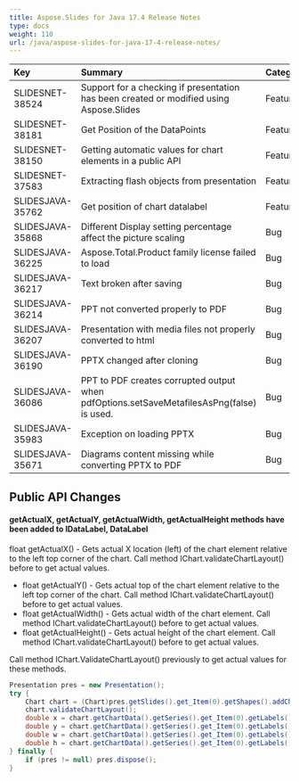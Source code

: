 ```yaml
---
title: Aspose.Slides for Java 17.4 Release Notes
type: docs
weight: 110
url: /java/aspose-slides-for-java-17-4-release-notes/
---
```


|**Key**|**Summary**|**Category**|
| :- | :- | :- |
|SLIDESNET-38524|Support for a checking if presentation has been created or modified using Aspose.Slides|Feature|
|SLIDESNET-38181|Get Position of the DataPoints|Feature|
|SLIDESNET-38150|Getting automatic values for chart elements in a public API|Feature|
|SLIDESNET-37583|Extracting flash objects from presentation|Feature|
|SLIDESJAVA-35762|Get position of chart datalabel|Feature|
|SLIDESJAVA-35868|Different Display setting percentage affect the picture scaling|Bug|
|SLIDESJAVA-36225|Aspose.Total.Product family license failed to load|Bug|
|SLIDESJAVA-36217|Text broken after saving|Bug|
|SLIDESJAVA-36214|PPT not converted properly to PDF|Bug|
|SLIDESJAVA-36207|Presentation with media files not properly converted to html|Bug|
|SLIDESJAVA-36190|PPTX changed after cloning|Bug|
|SLIDESJAVA-36086|PPT to PDF creates corrupted output when pdfOptions.setSaveMetafilesAsPng(false) is used.|Bug|
|SLIDESJAVA-35983|Exception on loading PPTX|Bug|
|SLIDESJAVA-35671|Diagrams content missing while converting PPTX to PDF|Bug|

## **Public API Changes**

#### **getActualX, getActualY, getActualWidth, getActualHeight methods have been added to IDataLabel, DataLabel**
float getActualX() - Gets actual X location (left) of the chart element relative to the left top corner of the chart. Call method IChart.validateChartLayout() before to get actual values.

- float getActualY() - Gets actual top of the chart element relative to the left top corner of the chart. Call method IChart.validateChartLayout() before to get actual values.
- float getActualWidth() - Gets actual width of the chart element. Call method IChart.validateChartLayout() before to get actual values.
- float getActualHeight() - Gets actual height of the chart element. Call method IChart.validateChartLayout() before to get actual values.

Call method IChart.ValidateChartLayout() previously to get actual values for these methods.

``` java
Presentation pres = new Presentation();
try {
	Chart chart = (Chart)pres.getSlides().get_Item(0).getShapes().addChart(ChartType.ClusteredColumn, 100, 100, 500, 350);
	chart.validateChartLayout();
	double x = chart.getChartData().getSeries().get_Item(0).getLabels().get_Item(0).getActualX();
	double y = chart.getChartData().getSeries().get_Item(0).getLabels().get_Item(0).getActualY();
	double w = chart.getChartData().getSeries().get_Item(0).getLabels().get_Item(0).getActualWidth();
	double h = chart.getChartData().getSeries().get_Item(0).getLabels().get_Item(0).getActualHeight();
} finally {
	if (pres != null) pres.dispose();
}
```
